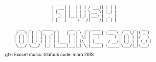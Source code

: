                           _____ _    _   _ ____  _   _ 
                         |  ___| |  | | | / ___|| | | |
                         | |_  | |  | | | \___ \| |_| |
                         |  _| | |__| |_| |___) |  _  |
                         |_|   |_____\___/|____/|_| |_|

          ___  _   _ _____ _     ___ _   _ _____   ____   ___  _  ___  
         / _ \| | | |_   _| |   |_ _| \ | | ____| |___ \ / _ \/ |( _ ) 
        | | | | | | | | | | |    | ||  \| |  _|     __) | | | | |/ _ \ 
        | |_| | |_| | | | | |___ | || |\  | |___   / __/| |_| | | (_) |
         \___/ \___/  |_| |_____|___|_| \_|_____| |_____|\___/|_|\___/ 

gfx: Exocet
music: Glafouk
code: mara
2018
